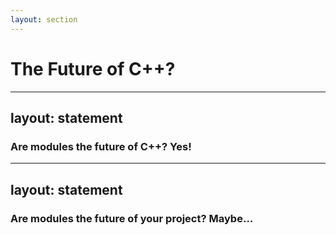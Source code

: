 ```yaml
---
layout: section
---
```


# The Future of C++?

---
layout: statement
---

### Are modules the future of C++?<span v-click> Yes!</span>

---
layout: statement
---

### Are modules the future of your project?<span v-click> Maybe...</span>

<!-- ### Notes:
* The evolution of C++ modules is comparable to constexpr - initial growing pains are expected, but the ecosystem is moving toward more robust, practical tooling.
-->
